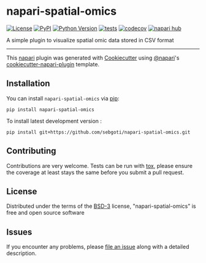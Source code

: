 # napari-spatial-omics

[![License](https://img.shields.io/pypi/l/napari-spatial-omics.svg?color=green)](https://github.com/sebgoti/napari-spatial-omics/raw/main/LICENSE)
[![PyPI](https://img.shields.io/pypi/v/napari-spatial-omics.svg?color=green)](https://pypi.org/project/napari-spatial-omics)
[![Python Version](https://img.shields.io/pypi/pyversions/napari-spatial-omics.svg?color=green)](https://python.org)
[![tests](https://github.com/sebgoti/napari-spatial-omics/workflows/tests/badge.svg)](https://github.com/sebgoti/napari-spatial-omics/actions)
[![codecov](https://codecov.io/gh/sebgoti/napari-spatial-omics/branch/main/graph/badge.svg)](https://codecov.io/gh/sebgoti/napari-spatial-omics)
[![napari hub](https://img.shields.io/endpoint?url=https://api.napari-hub.org/shields/napari-spatial-omics)](https://napari-hub.org/plugins/napari-spatial-omics)

A simple plugin to visualize spatial omic data stored in CSV format

----------------------------------

This [napari] plugin was generated with [Cookiecutter] using [@napari]'s [cookiecutter-napari-plugin] template.

<!--
Don't miss the full getting started guide to set up your new package:
https://github.com/napari/cookiecutter-napari-plugin#getting-started

and review the napari docs for plugin developers:
https://napari.org/plugins/stable/index.html
-->

## Installation

You can install `napari-spatial-omics` via [pip]:

    pip install napari-spatial-omics



To install latest development version :

    pip install git+https://github.com/sebgoti/napari-spatial-omics.git


## Contributing

Contributions are very welcome. Tests can be run with [tox], please ensure
the coverage at least stays the same before you submit a pull request.

## License

Distributed under the terms of the [BSD-3] license,
"napari-spatial-omics" is free and open source software

## Issues

If you encounter any problems, please [file an issue] along with a detailed description.

[napari]: https://github.com/napari/napari
[Cookiecutter]: https://github.com/audreyr/cookiecutter
[@napari]: https://github.com/napari
[MIT]: http://opensource.org/licenses/MIT
[BSD-3]: http://opensource.org/licenses/BSD-3-Clause
[GNU GPL v3.0]: http://www.gnu.org/licenses/gpl-3.0.txt
[GNU LGPL v3.0]: http://www.gnu.org/licenses/lgpl-3.0.txt
[Apache Software License 2.0]: http://www.apache.org/licenses/LICENSE-2.0
[Mozilla Public License 2.0]: https://www.mozilla.org/media/MPL/2.0/index.txt
[cookiecutter-napari-plugin]: https://github.com/napari/cookiecutter-napari-plugin

[file an issue]: https://github.com/sebgoti/napari-spatial-omics/issues

[napari]: https://github.com/napari/napari
[tox]: https://tox.readthedocs.io/en/latest/
[pip]: https://pypi.org/project/pip/
[PyPI]: https://pypi.org/
